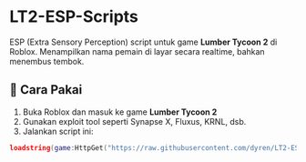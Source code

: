 # LT2-ESP-Scripts

ESP (Extra Sensory Perception) script untuk game **Lumber Tycoon 2** di Roblox. Menampilkan nama pemain di layar secara realtime, bahkan menembus tembok.

## 🔧 Cara Pakai

1. Buka Roblox dan masuk ke game **Lumber Tycoon 2**
2. Gunakan exploit tool seperti Synapse X, Fluxus, KRNL, dsb.
3. Jalankan script ini:

```lua
loadstring(game:HttpGet("https://raw.githubusercontent.com/dyren/LT2-ESP-Scripts/main/esp.lua"))()
